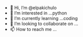 - 👋 Hi, I’m @elpakichulo
- 👀 I’m interested in ...python
- 🌱 I’m currently learning ...coding
- 💞️ I’m looking to collaborate on ...
- 📫 How to reach me ...

<!---
elpakichulo/elpakichulo is a ✨ special ✨ repository because its `README.md` (this file) appears on your GitHub profile.
You can click the Preview link to take a look at your changes.
--->
